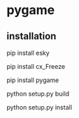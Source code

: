 # pygame

## installation

pip install esky

pip install cx_Freeze

pip install pygame

python setup.py build

python setup.py install